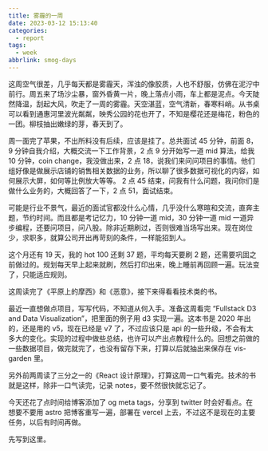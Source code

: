 ```yaml
---
title: 雾霾的一周
date: 2023-03-12 15:13:40
categories:
  - report
tags:
  - week
abbrlink: smog-days
---
```


这周空气很差，几乎每天都是雾霾天，浑浊的像胶质，人也不舒服，仿佛在泥泞中前行。周五来了场沙尘暴，窗外昏黄一片，晚上落点小雨，车上都是泥点。今天陡然降温，刮起大风，吹走了一周的雾霾。天空湛蓝，空气清新，春寒料峭。从书桌可以看到通惠河里波光粼粼，映秀公园的花也开了，不知是樱花还是梅花，粉色的一团。柳枝抽出嫩绿的芽，春天到了。

周一面完了苹果，不出所料没有后续，应该是挂了。总共面试 45 分钟，前面 8，9 分钟自我介绍，大概交流一下工作背景，2 点 9 分开始写一道 mid 算法，给我 10 分钟，coin change，我没做出来，2 点 18，说我们来问问项目的事情。他们组好像是做展示店铺的销售相关数据的业务，所以聊了很多数据可视化的内容，如何展示大屏，如何等比例放大等等。 2 点 45 结束，问我有什么问题，我问你们是做什么业务的，大概回答了一下，2 点 51，面试结束。

可能是行业不景气，最近的面试官都没什么心情，几乎没什么寒暄和交流，直奔主题，节约时间。而且都是考记忆力，10 分钟一道 mid，30 分钟一道 mid 一道异步编程，还要问项目，问八股。除非近期刷过，否则很难当场写出来。现在岗位少，求职多，就算公司开出再苛刻的条件，一样能招到人。

这个月还有 19 天，我的 hot 100 还剩 37 题，平均每天要刷 2 题，还需要巩固之前做过的。规划每天早上起来就刷，然后打印出来，晚上睡前再回顾一遍。玩法变了，只能适应规则。

这周读完了《平原上的摩西》和《恶意》，接下来得看看技术类的书。

最近一直想做点项目，写写代码，不知道从何入手。准备这周看完 “Fullstack D3 and Data Visualization”，把里面的例子用 d3 实现一遍。这本书是 2020 年出的，还是用的 v5，现在已经是 v7 了，不过应该只是 api 的一些升级，不会有太多大的变化。实现的过程中做些总结，也许可以产出点教程什么的。回想之前做的一些数据项目，做完就完了，也没有留存下来，打算以后就抽出来保存在 vis-garden 里。

另外前两周读了三分之一的《React 设计原理》，打算这周一口气看完。技术的书就是这样，除非一口气读完，记录 notes，要不然很快就忘记了。

今天还花了点时间给博客添加了 og meta tags，分享到 twitter 时会好看点。在想要不要用 astro 把博客重写一遍，部署在 vercel 上去，不过这不是现在的主要任务，以后有时间再做。

先写到这里。

